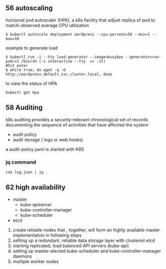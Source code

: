 ## 56 autoscaling
horizonal pod autoscaler (HPA), a k8s facility that adjust replica of pod to matchi observed average CPU utilization
```
$ kubectl autoscale deployment wordpress --cpu-percent=50 --min=1 --max=10
```

example to generate load
```
$ kubectl run -i --tty load-generator --image=busybox --generator=run-pod/v1 /bin/sh (-i interactive --tty  => -it)
#hit enter
$ while true; do wget -q -O http://wordpress.default.svc.cluster.local; done

```
to view the status of HPA
```
kubectl get hpa
```

## 58 Auditing
k8s auditing provides a security-relevant chronological set of records documenting the sequence of activities that have affected the system
- audit policy
- audit storage ( logs or web hooks)

a audit-policy.yaml is started with K8S

### jq command  
```
cat log.json | jq .
```

## 62 high availability
* master
  - kube-apiserver
  - kube-controller-manager
  - kube-scheduler
* etcd
1. create reliable nodes that , together, will form an highly available master implementation in following steps
2. setting up a redundant, reliable data storage layer with clustered etcd
3. starting replicated, load balanced API servers (kube-api)
4. setting up master-elected kube-scheduler and kube-controller-manager daemons
5. multiple worker nodes